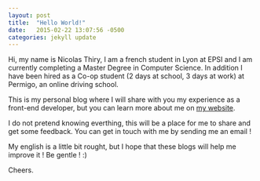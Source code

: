 ```yaml
---
layout: post
title:  "Hello World!"
date:   2015-02-22 13:07:56 -0500
categories: jekyll update
---
```


Hi, my name is Nicolas Thiry, I am a french student in Lyon at EPSI and I am currently completing a Master Degree in Computer Science. In addition I have been hired as a Co-op student (2 days at school, 3 days at work) at Permigo, an online driving school.

This is my personal blog where I will share with you my experience as a front-end developer, but you can learn more about me on [my website](www.nicolasthy.com).

I do not pretend knowing everthing, this will be a place for me to share and get some feedback. You can get in touch with me by sending me an email !

My english is a little bit rought, but I hope that these blogs will help me improve it ! Be gentle ! :)

Cheers.
